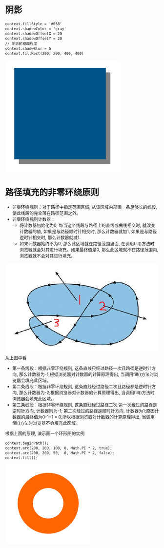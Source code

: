 # 阴影

```
context.fillStyle = '#058'
context.shadowColor = 'gray'
context.shadowOffsetX = 20
context.shadowOffsetY = 20
// 阴影的模糊程度
context.shadwBlur = 5
context.fillRect(200, 200, 400, 400)
```
![](img/clipboard%20(33).png)

# 路径填充的非零环绕原则

* 非零环绕规则：对于路径中指定范围区域, 从该区域内部画一条足够长的线段, 使此线段的完全落在路径范围之外。
* 非零环绕规则计数器：
    * 将计数器初始化为0, 每当这个线段与路径上的直线或曲线相交时, 就改变计数器的值, 如果是与路径顺时针相交时, 那么计数器就加1,  如果是与路径逆时针相交时, 那么计数器就减1.
    * 如果计数器始终不为0, 那么此区域就在路径范围里面, 在调用fill()方法时, 浏览器就会对其进行填充。如果最终值是0, 那么此区域就不在路径范围内, 浏览器就不会对其进行填充。

![](img/clipboard%20(34).png)
从上图中看
* 第一条线段：根据非零环绕规则, 这条直线只经过路径一次且路径是逆时针方向, 那么计数器为-1;根据浏览器对计数器的计算原理得出, 当调用fill()方法时浏览器会填充此区域。
* 第二条线段：根据非零环绕规则, 这条直线经过路径二次且路径都是逆时针方向, 那么计数器为-2;根据浏览器对计数器的计算原理得出, 当调用fill()方法时浏览器会填充此区域。
* 第三条线段：根据非零环绕规则, 这条直线经过路径二次;第一次经过的路径是逆时针方向, 计数器则为-1; 第二次经过的路径是顺时针方向, 计数器为1;原因计数器的最终值为0-1+1 = 0;所以根据浏览器对计数器的计算原理得出, 当调用fill()方法时浏览器不会填充此区域。

根据上面的原理, 演示画一个环形图的实例
```
context.beginPath();
context.arc(200, 200, 100, 0, Math.PI * 2, true);
context.arc(200, 200, 50,  0, Math.PI * 2, false);
context.fill(); 
```
![](img/clipboard%20(35).png)
